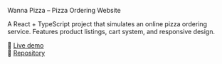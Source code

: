 Wanna Pizza – Pizza Ordering Website

A React + TypeScript project that simulates an online pizza ordering service. Features product listings, cart system, and responsive design.

🔗 [Live demo](https://vermillion-cuchufli-c5587d.netlify.app/home)  
📁 [Repository](https://github.com/wileeurka/wanna-pizza)

